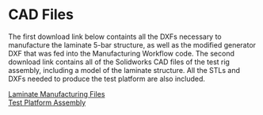 # CAD Files

The first download link below containts all the DXFs necessary to manufacture the laminate 5-bar structure, as well as the modified generator DXF that was fed into the Manufacturing Workflow code. The second download link contains all of the Solidworks CAD files of the test rig assembly, including a model of the laminate structure. All the STLs and DXFs needed to produce the test platform are also included. 

[Laminate Manufacturing Files](https://matt-nolan11.github.io/Laminate%20Manufacturing%20Files.zip)\
[Test Platform Assembly](https://matt-nolan11.github.io/Test%20Platform%20Assembly.zip)

